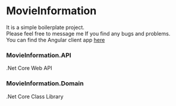 # MovieInformation 
It is a simple boilerplate project.    
Please feel free to message me If you find any bugs and problems.   
You can find the Angular client app [here](https://github.com/hmdnikoo/MOVIE-INFORMATION-CLIENT)   

### MovieInformation.API   
.Net Core Web API
### MovieInformation.Domain
.Net Core Class Library
